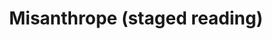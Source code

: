 ---
layout: production
title: Misanthrope (staged reading)
dates: November 18, 2012
location: Titzal Café, Chicago

director: Adrian Balbontin

director_bio_url: http://accidentalshakespeare.com/about/company/adrian_balbontin
---